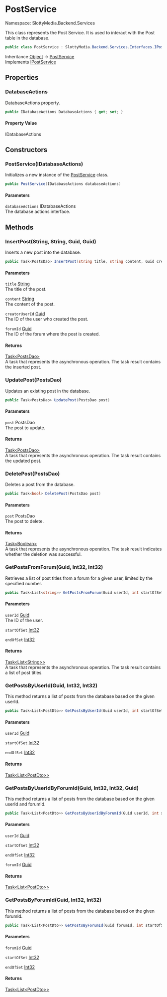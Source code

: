# PostService

Namespace: SlottyMedia.Backend.Services

This class represents the Post Service. It is used to interact with the Post table in the database.

```csharp
public class PostService : SlottyMedia.Backend.Services.Interfaces.IPostService
```

Inheritance [Object](https://docs.microsoft.com/en-us/dotnet/api/system.object) → [PostService](./slottymedia.backend.services.postservice.md)<br>
Implements [IPostService](./slottymedia.backend.services.interfaces.ipostservice.md)

## Properties

### **DatabaseActions**

DatabaseActions property.

```csharp
public IDatabaseActions DatabaseActions { get; set; }
```

#### Property Value

IDatabaseActions<br>

## Constructors

### **PostService(IDatabaseActions)**

Initializes a new instance of the [PostService](./slottymedia.backend.services.postservice.md) class.

```csharp
public PostService(IDatabaseActions databaseActions)
```

#### Parameters

`databaseActions` IDatabaseActions<br>
The database actions interface.

## Methods

### **InsertPost(String, String, Guid, Guid)**

Inserts a new post into the database.

```csharp
public Task<PostsDao> InsertPost(string title, string content, Guid creatorUserId, Guid forumId)
```

#### Parameters

`title` [String](https://docs.microsoft.com/en-us/dotnet/api/system.string)<br>
The title of the post.

`content` [String](https://docs.microsoft.com/en-us/dotnet/api/system.string)<br>
The content of the post.

`creatorUserId` [Guid](https://docs.microsoft.com/en-us/dotnet/api/system.guid)<br>
The ID of the user who created the post.

`forumId` [Guid](https://docs.microsoft.com/en-us/dotnet/api/system.guid)<br>
The ID of the forum where the post is created.

#### Returns

[Task&lt;PostsDao&gt;](https://docs.microsoft.com/en-us/dotnet/api/system.threading.tasks.task-1)<br>
A task that represents the asynchronous operation. The task result contains the inserted post.

### **UpdatePost(PostsDao)**

Updates an existing post in the database.

```csharp
public Task<PostsDao> UpdatePost(PostsDao post)
```

#### Parameters

`post` PostsDao<br>
The post to update.

#### Returns

[Task&lt;PostsDao&gt;](https://docs.microsoft.com/en-us/dotnet/api/system.threading.tasks.task-1)<br>
A task that represents the asynchronous operation. The task result contains the updated post.

### **DeletePost(PostsDao)**

Deletes a post from the database.

```csharp
public Task<bool> DeletePost(PostsDao post)
```

#### Parameters

`post` PostsDao<br>
The post to delete.

#### Returns

[Task&lt;Boolean&gt;](https://docs.microsoft.com/en-us/dotnet/api/system.threading.tasks.task-1)<br>
A task that represents the asynchronous operation. The task result indicates whether the deletion was successful.

### **GetPostsFromForum(Guid, Int32, Int32)**

Retrieves a list of post titles from a forum for a given user, limited by the specified number.

```csharp
public Task<List<string>> GetPostsFromForum(Guid userId, int startOfSet, int endOfSet)
```

#### Parameters

`userId` [Guid](https://docs.microsoft.com/en-us/dotnet/api/system.guid)<br>
The ID of the user.

`startOfSet` [Int32](https://docs.microsoft.com/en-us/dotnet/api/system.int32)<br>

`endOfSet` [Int32](https://docs.microsoft.com/en-us/dotnet/api/system.int32)<br>

#### Returns

[Task&lt;List&lt;String&gt;&gt;](https://docs.microsoft.com/en-us/dotnet/api/system.threading.tasks.task-1)<br>
A task that represents the asynchronous operation. The task result contains a list of post titles.

### **GetPostsByUserId(Guid, Int32, Int32)**

This method returns a list of posts from the database based on the given userId.

```csharp
public Task<List<PostDto>> GetPostsByUserId(Guid userId, int startOfSet, int endOfSet)
```

#### Parameters

`userId` [Guid](https://docs.microsoft.com/en-us/dotnet/api/system.guid)<br>

`startOfSet` [Int32](https://docs.microsoft.com/en-us/dotnet/api/system.int32)<br>

`endOfSet` [Int32](https://docs.microsoft.com/en-us/dotnet/api/system.int32)<br>

#### Returns

[Task&lt;List&lt;PostDto&gt;&gt;](https://docs.microsoft.com/en-us/dotnet/api/system.threading.tasks.task-1)<br>

### **GetPostsByUserIdByForumId(Guid, Int32, Int32, Guid)**

This method returns a list of posts from the database based on the given userId and forumId.

```csharp
public Task<List<PostDto>> GetPostsByUserIdByForumId(Guid userId, int startOfSet, int endOfSet, Guid forumId)
```

#### Parameters

`userId` [Guid](https://docs.microsoft.com/en-us/dotnet/api/system.guid)<br>

`startOfSet` [Int32](https://docs.microsoft.com/en-us/dotnet/api/system.int32)<br>

`endOfSet` [Int32](https://docs.microsoft.com/en-us/dotnet/api/system.int32)<br>

`forumId` [Guid](https://docs.microsoft.com/en-us/dotnet/api/system.guid)<br>

#### Returns

[Task&lt;List&lt;PostDto&gt;&gt;](https://docs.microsoft.com/en-us/dotnet/api/system.threading.tasks.task-1)<br>

### **GetPostsByForumId(Guid, Int32, Int32)**

This method returns a list of posts from the database based on the given forumId.

```csharp
public Task<List<PostDto>> GetPostsByForumId(Guid forumId, int startOfSet, int endOfSet)
```

#### Parameters

`forumId` [Guid](https://docs.microsoft.com/en-us/dotnet/api/system.guid)<br>

`startOfSet` [Int32](https://docs.microsoft.com/en-us/dotnet/api/system.int32)<br>

`endOfSet` [Int32](https://docs.microsoft.com/en-us/dotnet/api/system.int32)<br>

#### Returns

[Task&lt;List&lt;PostDto&gt;&gt;](https://docs.microsoft.com/en-us/dotnet/api/system.threading.tasks.task-1)<br>
